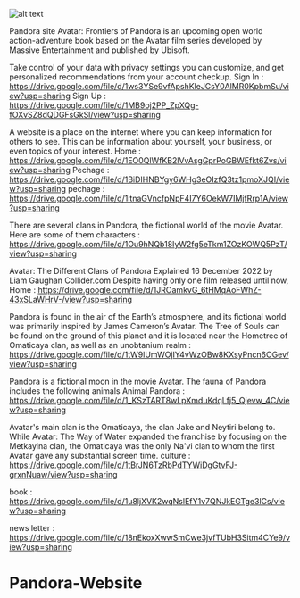 ![alt text](https://drive.google.com/file/d/1ws3YSe9vfApshKleJCsY0AlMR0KpbmSu/view?usp=sharing?raw=true)

Pandora site
Avatar: Frontiers of Pandora is an upcoming open world action-adventure book based on the Avatar film series developed by Massive Entertainment and published by Ubisoft. 

Take control of your data with privacy settings you can customize, and get personalized recommendations from your account checkup.
Sign In : https://drive.google.com/file/d/1ws3YSe9vfApshKleJCsY0AlMR0KpbmSu/view?usp=sharing
Sign Up : https://drive.google.com/file/d/1MB9oj2PP_ZpXQg-fOXvSZ8dQDGFsGkSl/view?usp=sharing

A website is a place on the internet where you can keep information for others to see. This can be information about yourself, your business, or even topics of your interest.
Home    : https://drive.google.com/file/d/1EO0QlWfKB2lVvAsgGprPoGBWEfkt6Zvs/view?usp=sharing
Pechage : https://drive.google.com/file/d/1BiDIHNBYgy6WHg3eOIzfQ3tz1pmoXJQI/view?usp=sharing
pechage : https://drive.google.com/file/d/1itnaGVncfpNpF4I7Y6OekW7IMjfRrp1A/view?usp=sharing


There are several clans in Pandora, the fictional world of the movie Avatar. Here are some of them
characters : https://drive.google.com/file/d/1Ou9hNQb18IyW2fg5eTkm1ZOzKOWQ5PzT/view?usp=sharing

Avatar: The Different Clans of Pandora Explained 16 December 2022 by Liam Gaughan Collider.com Despite having only one film released until now, 
Home : https://drive.google.com/file/d/1JROamkvG_6tHMqAoFWhZ-43xSLaWHrV-/view?usp=sharing

Pandora is found in the air of the Earth’s atmosphere, and its fictional world was primarily inspired by James Cameron’s Avatar. The Tree of Souls can be found on the ground of this planet and it is located near the Hometree of Omaticaya clan, as well as an unobtanium
realm : https://drive.google.com/file/d/1tW9lUmWOjIY4vWzOBw8KXsyPncn6OGev/view?usp=sharing

Pandora is a fictional moon in the movie Avatar. The fauna of Pandora includes the following animals
Animal Pandora : https://drive.google.com/file/d/1_KSzTART8wLpXmduKdqLfj5_Qjevw_4C/view?usp=sharing

Avatar's main clan is the Omaticaya, the clan Jake and Neytiri belong to. While Avatar: The Way of Water expanded the franchise by focusing on the Metkayina clan, the Omaticaya was the only Na'vi clan to whom the first Avatar gave any substantial screen time.
culture : https://drive.google.com/file/d/1tBrJN6TzRbPdTYWiDgGtvFJ-grxnNuaw/view?usp=sharing

book : https://drive.google.com/file/d/1u8ljXVK2wqNslEfY1v7QNJkEGTge3lCs/view?usp=sharing

news letter : https://drive.google.com/file/d/18nEkoxXwwSmCwe3jvfTUbH3Sitm4CYe9/view?usp=sharing
# Pandora-Website
